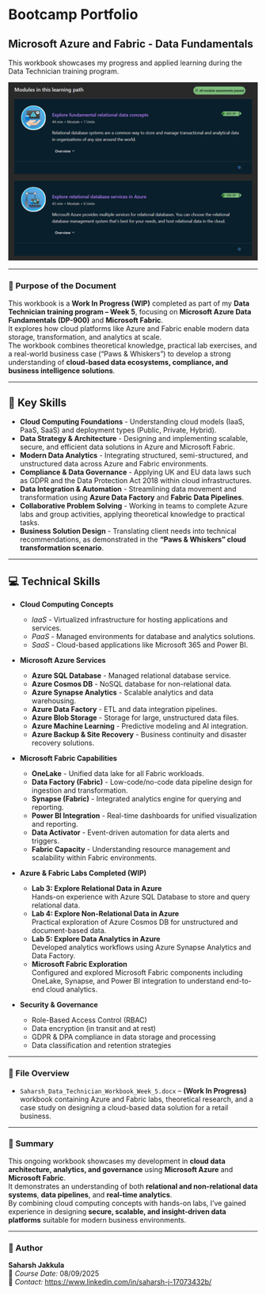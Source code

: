 # Bootcamp Portfolio
## Microsoft Azure and Fabric - Data Fundamentals


This workbook showcases my progress and applied learning during the Data Technician training program.

![](Azure1.png)

---

### 🎯 Purpose of the Document
This workbook is a **Work In Progress (WIP)** completed as part of my **Data Technician training program – Week 5**, focusing on **Microsoft Azure Data Fundamentals (DP-900)** and **Microsoft Fabric**.  
It explores how cloud platforms like Azure and Fabric enable modern data storage, transformation, and analytics at scale.  
The workbook combines theoretical knowledge, practical lab exercises, and a real-world business case (“Paws & Whiskers”) to develop a strong understanding of **cloud-based data ecosystems, compliance, and business intelligence solutions**.

---

## 🧠 Key Skills
- **Cloud Computing Foundations** - Understanding cloud models (IaaS, PaaS, SaaS) and deployment types (Public, Private, Hybrid).  
- **Data Strategy & Architecture** - Designing and implementing scalable, secure, and efficient data solutions in Azure and Microsoft Fabric.  
- **Modern Data Analytics** - Integrating structured, semi-structured, and unstructured data across Azure and Fabric environments.  
- **Compliance & Data Governance** - Applying UK and EU data laws such as GDPR and the Data Protection Act 2018 within cloud infrastructures.  
- **Data Integration & Automation** - Streamlining data movement and transformation using **Azure Data Factory** and **Fabric Data Pipelines**.  
- **Collaborative Problem Solving** - Working in teams to complete Azure labs and group activities, applying theoretical knowledge to practical tasks.  
- **Business Solution Design** - Translating client needs into technical recommendations, as demonstrated in the **“Paws & Whiskers” cloud transformation scenario**.

---

## 💻 Technical Skills
- **Cloud Computing Concepts**
  - *IaaS* - Virtualized infrastructure for hosting applications and services.  
  - *PaaS* - Managed environments for database and analytics solutions.  
  - *SaaS* - Cloud-based applications like Microsoft 365 and Power BI.  

- **Microsoft Azure Services**
  - **Azure SQL Database** - Managed relational database service.  
  - **Azure Cosmos DB** - NoSQL database for non-relational data.  
  - **Azure Synapse Analytics** - Scalable analytics and data warehousing.  
  - **Azure Data Factory** - ETL and data integration pipelines.  
  - **Azure Blob Storage** - Storage for large, unstructured data files.  
  - **Azure Machine Learning** - Predictive modeling and AI integration.  
  - **Azure Backup & Site Recovery** - Business continuity and disaster recovery solutions.  

- **Microsoft Fabric Capabilities**
  - **OneLake** - Unified data lake for all Fabric workloads.  
  - **Data Factory (Fabric)** - Low-code/no-code data pipeline design for ingestion and transformation.  
  - **Synapse (Fabric)** - Integrated analytics engine for querying and reporting.  
  - **Power BI Integration** - Real-time dashboards for unified visualization and reporting.  
  - **Data Activator** - Event-driven automation for data alerts and triggers.  
  - **Fabric Capacity** - Understanding resource management and scalability within Fabric environments.  

- **Azure & Fabric Labs Completed (WIP)**
  - **Lab 3: Explore Relational Data in Azure**  
    Hands-on experience with Azure SQL Database to store and query relational data.  
  - **Lab 4: Explore Non-Relational Data in Azure**  
    Practical exploration of Azure Cosmos DB for unstructured and document-based data.  
  - **Lab 5: Explore Data Analytics in Azure**  
    Developed analytics workflows using Azure Synapse Analytics and Data Factory.  
  - **Microsoft Fabric Exploration**  
    Configured and explored Microsoft Fabric components including OneLake, Synapse, and Power BI integration to understand end-to-end cloud analytics.

- **Security & Governance**
  - Role-Based Access Control (RBAC)  
  - Data encryption (in transit and at rest)  
  - GDPR & DPA compliance in data storage and processing  
  - Data classification and retention strategies  

---

### 📂 File Overview
- `Saharsh_Data_Technician_Workbook_Week_5.docx` – **(Work In Progress)** workbook containing Azure and Fabric labs, theoretical research, and a case study on designing a cloud-based data solution for a retail business.

---

### 🧾 Summary
This ongoing workbook showcases my development in **cloud data architecture, analytics, and governance** using **Microsoft Azure** and **Microsoft Fabric**.  
It demonstrates an understanding of both **relational and non-relational data systems**, **data pipelines**, and **real-time analytics**.  
By combining cloud computing concepts with hands-on labs, I’ve gained experience in designing **secure, scalable, and insight-driven data platforms** suitable for modern business environments.

---

### 👤 Author
**Saharsh Jakkula**  
📅 *Course Date:* 08/09/2025  
📧 *Contact:* https://www.linkedin.com/in/saharsh-j-17073432b/
